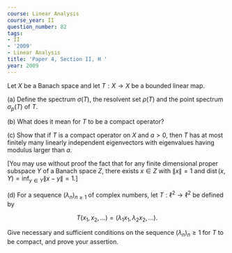 ```yaml
---
course: Linear Analysis
course_year: II
question_number: 82
tags:
- II
- '2009'
- Linear Analysis
title: 'Paper 4, Section II, H '
year: 2009
---
```




Let $X$ be a Banach space and let $T: X \rightarrow X$ be a bounded linear map.

(a) Define the spectrum $\sigma(T)$, the resolvent set $\rho(T)$ and the point spectrum $\sigma_{p}(T)$ of $T$.

(b) What does it mean for $T$ to be a compact operator?

(c) Show that if $T$ is a compact operator on $X$ and $a>0$, then $T$ has at most finitely many linearly independent eigenvectors with eigenvalues having modulus larger than $a$.

[You may use without proof the fact that for any finite dimensional proper subspace $Y$ of a Banach space $Z$, there exists $x \in Z$ with $\|x\|=1$ and $\operatorname{dist}(x, Y)=\inf _{y \in Y}\|x-y\|=1$.]

(d) For a sequence $\left(\lambda_{n}\right)_{n \geqslant 1}$ of complex numbers, let $T: \ell^{2} \rightarrow \ell^{2}$ be defined by

$$T\left(x_{1}, x_{2}, \ldots\right)=\left(\lambda_{1} x_{1}, \lambda_{2} x_{2}, \ldots\right) .$$

Give necessary and sufficient conditions on the sequence $\left(\lambda_{n}\right)_{n} \geqslant 1$ for $T$ to be compact, and prove your assertion.